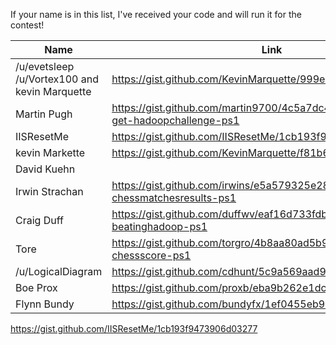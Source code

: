If your name is in this list, I've received your code and will run it for the contest!

| Name  | Link | Time | Special |
|---|---|---|---|
| /u/evetsleep /u/Vortex100 and kevin Marquette | https://gist.github.com/KevinMarquette/999e3eaeb75dd59a04d5 | TBD | | 
| Martin Pugh | https://gist.github.com/martin9700/4c5a7dc448ee2cee7b59#file-get-hadoopchallenge-ps1 | TBD |  | |
| IISResetMe  | https://gist.github.com/IISResetMe/1cb193f9473906d03277 | TBD |  |
| kevin Markette | https://gist.github.com/KevinMarquette/f81b6f0a54c9df650c22 | TBD | |
| David Kuehn | | TBD | |
| Irwin Strachan | https://gist.github.com/irwins/e5a579325e28d0070a7b#file-get-chessmatchesresults-ps1 | TBD | |
| Craig Duff | https://gist.github.com/duffwv/eaf16d733fdb00e4d6e8#file-beatinghadoop-ps1 | TBD | |
| Tore | https://gist.github.com/torgro/4b8aa80ad5b9b2da351b#file-get-chessscore-ps1 | TBD ||
| /u/LogicalDiagram | https://gist.github.com/cdhunt/5c9a569aad952b1a4d96 | TBD ||
| Boe Prox | https://gist.github.com/proxb/eba9b262e1dcb593ec94 | TBD ||
| Flynn Bundy | https://gist.github.com/bundyfx/1ef0455eb9bcbcc2d627 | TBD ||


https://gist.github.com/IISResetMe/1cb193f9473906d03277
